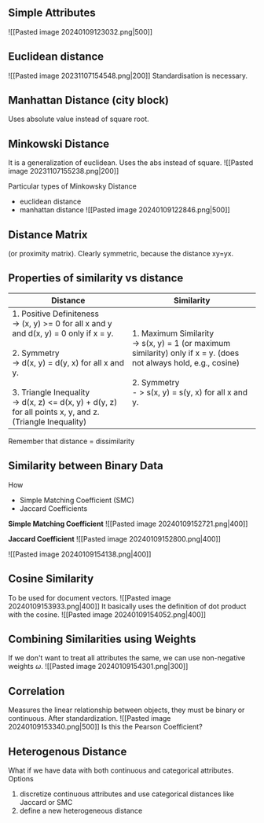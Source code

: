 ## Simple Attributes
![[Pasted image 20240109123032.png|500]]

## Euclidean distance
![[Pasted image 20231107154548.png|200]]
Standardisation is necessary.

## Manhattan Distance (city block)
Uses absolute value instead of square root.

## Minkowski Distance
It is a generalization of euclidean. Uses the abs instead of square.
![[Pasted image 20231107155238.png|200]]

Particular types of Minkowsky Distance
- euclidean distance
- manhattan distance
![[Pasted image 20240109122846.png|500]]

## Distance Matrix
(or proximity matrix). Clearly symmetric, because the distance xy=yx.


## Properties of similarity vs distance
| Distance | Similarity |
| ---- | ---- |
| 1. Positive Definiteness<br>-> (x, y) >= 0 for all x and y and d(x, y) = 0 only if x = y.<br><br>2. Symmetry<br>-> d(x, y) = d(y, x) for all x and y.<br><br>3. Triangle Inequality<br>-> d(x, z) <= d(x, y) + d(y, z) for all points x, y, and z. (Triangle Inequality) | 1. Maximum Similarity<br>-> s(x, y) = 1 (or maximum similarity) only if x = y. (does not always hold, e.g., cosine)<br><br>2. Symmetry<br>- > s(x, y) = s(y, x) for all x and y. |
Remember that distance = dissimilarity


## Similarity between Binary Data
How
- Simple Matching Coefficient (SMC)
- Jaccard Coefficients

**Simple Matching Coefficient**
![[Pasted image 20240109152721.png|400]]

**Jaccard Coefficient**
![[Pasted image 20240109152800.png|400]]

![[Pasted image 20240109154138.png|400]]

## Cosine Similarity
To be used for document vectors.
![[Pasted image 20240109153933.png|400]]
It basically uses the definition of dot product with the cosine.
![[Pasted image 20240109154052.png|400]]

## Combining Similarities using Weights
If we don't want to treat all attributes the same, we can use non-negative weights $\omega$.
![[Pasted image 20240109154301.png|300]]

## Correlation
Measures the linear relationship between objects, they must be binary or continuous.
After standardization.
![[Pasted image 20240109153340.png|500]]
Is this the Pearson Coefficient?

## Heterogenous Distance
What if we have data with both continuous and categorical attributes.
Options
1. discretize continuous attributes and use categorical distances like Jaccard or SMC
2. define a new heterogeneous distance